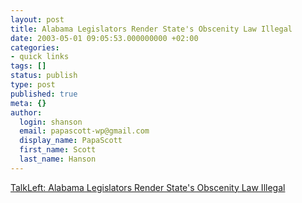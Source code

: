 ```yaml
---
layout: post
title: Alabama Legislators Render State's Obscenity Law Illegal
date: 2003-05-01 09:05:53.000000000 +02:00
categories:
- quick links
tags: []
status: publish
type: post
published: true
meta: {}
author:
  login: shanson
  email: papascott-wp@gmail.com
  display_name: PapaScott
  first_name: Scott
  last_name: Hanson
---
```

<p><a title="Right to keep and bear vibrators?" href="http://www.talkleft.com/archives/003060.html">TalkLeft: Alabama Legislators Render State's Obscenity Law Illegal</a></p>
